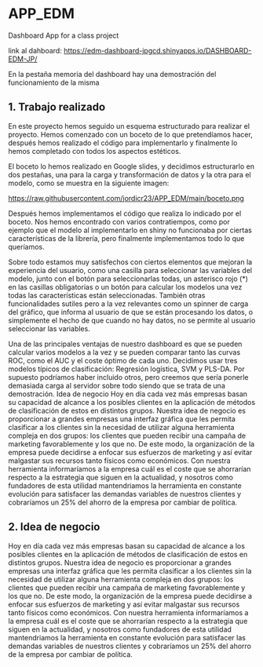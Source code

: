 # APP_EDM
Dashboard App for a class project


link al dahboard: https://edm-dashboard-jpgcd.shinyapps.io/DASHBOARD-EDM-JP/

En la pestaña memoria del dashboard hay una demostración del funcionamiento de la misma

## 1. Trabajo realizado

En este proyecto hemos seguido un esquema estructurado para realizar el proyecto. Hemos comenzado con un boceto de lo que pretendíamos hacer, después hemos realizado el código para implementarlo y finalmente lo hemos completado con todos los aspectos estéticos.

El boceto lo hemos realizado en Google slides, y decidimos estructurarlo en dos pestañas, una para la carga y transformación de datos y la otra para el modelo, como se muestra en la siguiente imagen: 

https://raw.githubusercontent.com/jordicr23/APP_EDM/main/boceto.png

Después hemos implementamos el código que realiza lo indicado por el boceto. Nos hemos encontrado con varios contratiempos, como por ejemplo que el modelo al implementarlo en shiny no funcionaba por ciertas características de la librería, pero finalmente implementamos todo lo que queríamos. 

Sobre todo estamos muy satisfechos con ciertos elementos que mejoran la experiencia del usuario, como una casilla para seleccionar las variables del modelo, junto con el botón para seleccionarlas todas, un asterisco rojo (*) en las casillas obligatorias o un botón para calcular los modelos una vez todas las características están seleccionadas. También otras funcionalidades sutiles pero a la vez relevantes como un spinner de carga del gráfico, que informa al usuario de que se están procesando los datos, o simplemente el hecho de que cuando no hay datos, no se permite al usuario seleccionar las variables.

Una de las principales ventajas de nuestro dashboard es que se pueden calcular varios modelos a la vez y se pueden comparar tanto las curvas ROC, como el AUC y el coste óptimo de cada uno. Decidimos usar tres modelos típicos de clasificación: Regresión logística, SVM y PLS-DA. Por supuesto podríamos haber incluido otros, pero creemos que sería ponerle demasiada carga al servidor sobre todo siendo que se trata de una demostración. 
Idea de negocio
Hoy en día cada vez más empresas basan su capacidad de alcance a los posibles clientes en la aplicación de métodos de clasificación de estos en distintos grupos. Nuestra idea de negocio es proporcionar a grandes empresas una interfaz gráfica que les permita clasificar a los clientes sin la necesidad de utilizar alguna herramienta compleja en dos grupos: los clientes que pueden recibir una campaña de marketing favorablemente y los que no. De este modo, la organización de la empresa puede decidirse a enfocar sus esfuerzos de marketing y así evitar malgastar sus recursos tanto físicos como económicos. Con nuestra herramienta informaríamos a la empresa cuál es el coste que se ahorrarían respecto a la estrategia que siguen en la actualidad, y nosotros como fundadores de esta utilidad mantendriamos la herramienta en constante evolución para satisfacer las demandas variables de nuestros clientes y cobraríamos un 25% del ahorro de la empresa por cambiar de política.

## 2. Idea de negocio

Hoy en día cada vez más empresas basan su capacidad de alcance a los posibles clientes en la aplicación de métodos de clasificación de estos en distintos grupos. Nuestra idea de negocio es proporcionar a grandes empresas una interfaz gráfica que les permita clasificar a los clientes sin la necesidad de utilizar alguna herramienta compleja en dos grupos: los clientes que pueden recibir una campaña de marketing favorablemente y los que no. De este modo, la organización de la empresa puede decidirse a enfocar sus esfuerzos de marketing y así evitar malgastar sus recursos tanto físicos como económicos. Con nuestra herramienta informaríamos a la empresa cuál es el coste que se ahorrarían respecto a la estrategia que siguen en la actualidad, y nosotros como fundadores de esta utilidad mantendriamos la herramienta en constante evolución para satisfacer las demandas variables de nuestros clientes y cobraríamos un 25% del ahorro de la empresa por cambiar de política.




